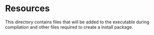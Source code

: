 # Resources

This directory contains files that will be added to the executable during compilation and other files required to create a install package.